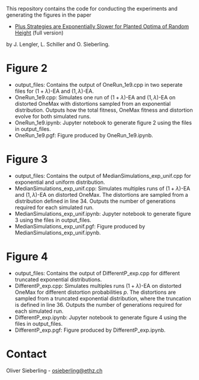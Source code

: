 This repository contains the code for conducting the experiments and generating the figures in the paper 

- [Plus Strategies are Exponentially Slower for Planted Optima of Random Height](https://arxiv.org/abs/1234) (full version)
  
by J. Lengler, L. Schiller and O. Sieberling. 

# Figure 2
- output_files: Contains the output of OneRun_1e9.cpp in two seperate files for $(1+\lambda)$-EA and $(1,\lambda)$-EA.
- OneRun_1e9.cpp: Simulates one run of $(1+\lambda)$-EA and $(1,\lambda)$-EA on distorted OneMax with distortions sampled from an exponential distribution. Outputs how the total fitness, OneMax fitness and distortion evolve for both simulated runs.
- OneRun_1e9.ipynb: Jupyter notebook to generate figure 2 using the files in output_files.
- OneRun_1e9.pgf: Figure produced by OneRun_1e9.ipynb.

# Figure 3
- output_files: Contains the output of MedianSimulations_exp_unif.cpp for exponential and uniform distribution.
- MedianSimulations_exp_unif.cpp: Simulates multiples runs of $(1+\lambda)$-EA and $(1,\lambda)$-EA on distorted OneMax. The distortions are sampled from a distribution defined in line 34. Outputs the number of generations required for each simulated run.
- MedianSimulations_exp_unif.ipynb: Jupyter notebook to generate figure 3 using the files in output_files.
- MedianSimulations_exp_unif.pgf: Figure produced by MedianSimulations_exp_unif.ipynb.

# Figure 4
- output_files: Contains the output of DifferentP_exp.cpp for different truncated exponential distributions.
- DifferentP_exp.cpp: Simulates multiples runs $(1+\lambda)$-EA on distorted OneMax for different distortion probabilities $p$. The distortions are sampled from a truncated exponential distribution, where the truncation is defined in line 36. Outputs the number of generations required for each simulated run.
- DifferentP_exp.ipynb: Jupyter notebook to generate figure 4 using the files in output_files.
- DifferentP_exp.pgf: Figure produced by DifferentP_exp.ipynb.

# Contact
Oliver Sieberling - osieberling@ethz.ch
